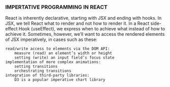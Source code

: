 ### IMPERTATIVE PROGRAMMING IN REACT 
React is inherently declarative, starting with JSX and ending with hooks. In JSX, we tell React what to render and not how to render it. In a React side-effect Hook (useEffect), we express when to achieve what instead of how to achieve it. Sometimes, however, we’ll want to access the rendered elements of JSX imperatively, in cases such as these:

    read/write access to elements via the DOM API:
        measure (read) an element’s width or height
        setting (write) an input field’s focus state
    implementation of more complex animations:
        setting transitions
        orchestrating transitions
    integration of third-party libraries:
        D3 is a popular imperative chart library

